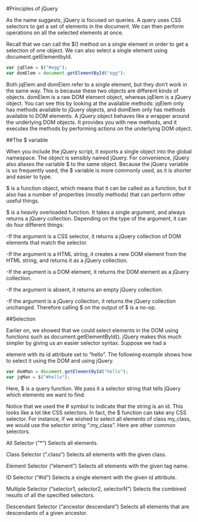 
#Principles of jQuery

As the name suggests, jQuery is focused on queries. A query uses CSS selectors to get a set of elements in the document. We can then perform operations on all the selected elements at once.

Recall that we can call the $() method on a single element in order to get a selection of one object. We can also select a single element using document.getElementbyId.

```javascript
var jqElem = $("#egg");
var domElem = document.getElementById("egg");
```

Both jqElem and domElem refer to a single element, but they don’t work in the same way. This is because these two objects are different kinds of objects. domElem is a raw DOM element object, whereas jqElem is a jQuery object. You can see this by looking at the available methods: jqElem only has methods available to jQuery objects, and domElem only has methods available to DOM elements. A jQuery object behaves like a wrapper around the underlying DOM objects. It provides you with new methods, and it executes the methods by performing actions on the underlying DOM object.


##The $ variable

When you include the jQuery script, it exports a single object into the global namespace. The object is sensibly named jQuery. For convenience, jQuery also aliases the variable $ to the same object. Because the jQuery variable is so frequently used, the $ variable is more commonly used, as it is shorter and easier to type.

$ is a function object, which means that it can be called as a function, but it also has a number of properties (mostly methods) that can perform other useful things.

$ is a heavily overloaded function. It takes a single argument, and always returns a jQuery collection. Depending on the type of the argument, it can do four different things:

 -If the argument is a CSS selector, it returns a jQuery collection of   DOM elements that match the selector.

 -If the argument is a HTML string, it creates a new DOM element from the HTML string, and returns it as a jQuery collection.

 -If the argument is a DOM element, it returns the DOM element as a jQuery collection.

 -If the argument is absent, it returns an empty jQuery collection.

 -If the argument is a jQuery collection, it returns the jQuery collection unchanged. Therefore calling $ on the output of $ is a no-op.

##Selection

Earlier on, we showed that we could select elements in the DOM using functions such as document.getElementById(). jQuery makes this much simpler by giving us an easier selector syntax. Suppose we had a <div> element with its id attribute set to “hello”. The following example shows how to select it using the DOM and using jQuery.

```javascript
var domMan = document.getElementById("hello");
var jqMan = $("#hello");
```

Here, $ is a query function. We pass it a selector string that tells jQuery which elements we want to find.

Notice that we used the # symbol to indicate that the string is an id. This looks like a lot like CSS selectors. In fact, the $ function can take any CSS selector. For instance, if we wished to select all elements of class my_class, we would use the selector string “.my_class”. Here are other common selectors.

All Selector (”*”)
Selects all elements.

Class Selector (“.class”)
Selects all elements with the given class.

Element Selector (“element”)
Selects all elements with the given tag name.

ID Selector (“#id”)
Selects a single element with the given id attribute.

Multiple Selector (“selector1, selector2, selectorN”)
Selects the combined results of all the specified selectors.

Descendant Selector (“ancestor descendant”)
Selects all elements that are descendants of a given ancestor.


